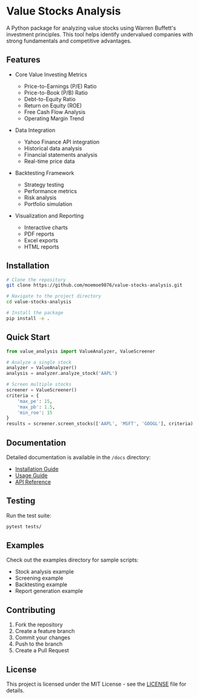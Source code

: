 # Value Stocks Analysis

A Python package for analyzing value stocks using Warren Buffett's investment principles. This tool helps identify undervalued companies with strong fundamentals and competitive advantages.

## Features

- Core Value Investing Metrics
  - Price-to-Earnings (P/E) Ratio
  - Price-to-Book (P/B) Ratio
  - Debt-to-Equity Ratio
  - Return on Equity (ROE)
  - Free Cash Flow Analysis
  - Operating Margin Trend

- Data Integration
  - Yahoo Finance API integration
  - Historical data analysis
  - Financial statements analysis
  - Real-time price data

- Backtesting Framework
  - Strategy testing
  - Performance metrics
  - Risk analysis
  - Portfolio simulation

- Visualization and Reporting
  - Interactive charts
  - PDF reports
  - Excel exports
  - HTML reports

## Installation

```bash
# Clone the repository
git clone https://github.com/moemoe9876/value-stocks-analysis.git

# Navigate to the project directory
cd value-stocks-analysis

# Install the package
pip install -e .
```

## Quick Start

```python
from value_analysis import ValueAnalyzer, ValueScreener

# Analyze a single stock
analyzer = ValueAnalyzer()
analysis = analyzer.analyze_stock('AAPL')

# Screen multiple stocks
screener = ValueScreener()
criteria = {
    'max_pe': 15,
    'max_pb': 1.5,
    'min_roe': 15
}
results = screener.screen_stocks(['AAPL', 'MSFT', 'GOOGL'], criteria)
```

## Documentation

Detailed documentation is available in the `/docs` directory:
- [Installation Guide](docs/installation.md)
- [Usage Guide](docs/usage.md)
- [API Reference](docs/api_reference.md)

## Testing

Run the test suite:
```bash
pytest tests/
```

## Examples

Check out the examples directory for sample scripts:
- Stock analysis example
- Screening example
- Backtesting example
- Report generation example

## Contributing

1. Fork the repository
2. Create a feature branch
3. Commit your changes
4. Push to the branch
5. Create a Pull Request

## License

This project is licensed under the MIT License - see the [LICENSE](LICENSE) file for details.
